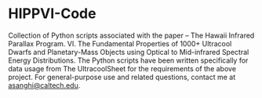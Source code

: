 # HIPPVI-Code
Collection of Python scripts associated with the paper – The Hawaii Infrared Parallax Program. VI. The Fundamental Properties of 1000+ Ultracool Dwarfs and Planetary-Mass Objects using Optical to Mid-infrared Spectral Energy Distributions. The Python scripts have been written specifically for data usage from The UltracoolSheet for the requirements of the above project. For general-purpose use and related questions, contact me at asanghi@caltech.edu.
